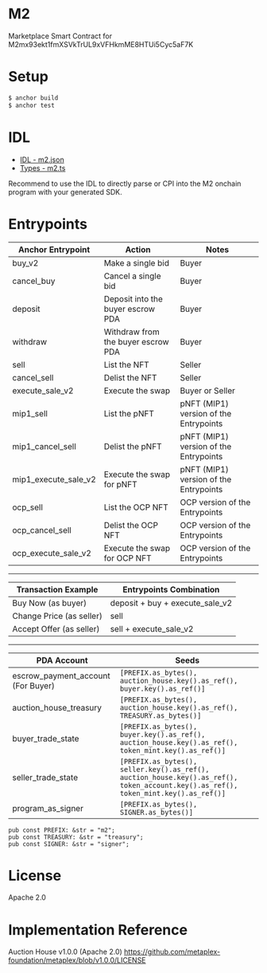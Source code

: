 # M2

Marketplace Smart Contract for M2mx93ekt1fmXSVkTrUL9xVFHkmME8HTUi5Cyc5aF7K

# Setup

```sh
$ anchor build
$ anchor test
```

# IDL
- [IDL - m2.json](src/idl/m2.json)
- [Types - m2.ts](src/types/m2.ts)

Recommend to use the IDL to directly parse or CPI into the M2 onchain program with your generated SDK.

# Entrypoints

| Anchor Entrypoint    | Action                             | Notes                                  |
| -------------------- | ---------------------------------- | -------------------------------------- |
| buy_v2               | Make a single bid                  | Buyer                                  |
| cancel_buy           | Cancel a single bid                | Buyer                                  |
| deposit              | Deposit into the buyer escrow PDA  | Buyer                                  |
| withdraw             | Withdraw from the buyer escrow PDA | Buyer                                  |
| sell                 | List the NFT                       | Seller                                 |
| cancel_sell          | Delist the NFT                     | Seller                                 |
| execute_sale_v2      | Execute the swap                   | Buyer or Seller                        |
| mip1_sell            | List the pNFT                      | pNFT (MIP1) version of the Entrypoints |
| mip1_cancel_sell     | Delist the pNFT                    | pNFT (MIP1) version of the Entrypoints |
| mip1_execute_sale_v2 | Execute the swap for pNFT          | pNFT (MIP1) version of the Entrypoints |
| ocp_sell             | List the OCP NFT                   | OCP version of the Entrypoints         |
| ocp_cancel_sell      | Delist the OCP NFT                 | OCP version of the Entrypoints         |
| ocp_execute_sale_v2  | Execute the swap for OCP NFT       | OCP version of the Entrypoints         |

----

| Transaction Example      | Entrypoints Combination         |
| ------------------------ | ------------------------------- |
| Buy Now (as buyer)       | deposit + buy + execute_sale_v2 |
| Change Price (as seller) | sell                            |
| Accept Offer (as seller) | sell + execute_sale_v2          |

----

| PDA Account                          | Seeds                                                                                                                                |
| ------------------------------------ | ------------------------------------------------------------------------------------------------------------------------------------ |
| escrow_payment_account   (For Buyer) | `[PREFIX.as_bytes(), auction_house.key().as_ref(), buyer.key().as_ref()]`                                                            |
| auction_house_treasury               | `[PREFIX.as_bytes(), auction_house.key().as_ref(), TREASURY.as_bytes()]`                                                             |
| buyer_trade_state                    | `[PREFIX.as_bytes(), buyer.key().as_ref(), auction_house.key().as_ref(), token_mint.key().as_ref()]`                                |
| seller_trade_state                   | `[PREFIX.as_bytes(), seller.key().as_ref(), auction_house.key().as_ref(), token_account.key().as_ref(), token_mint.key().as_ref()]` |
| program_as_signer                    | `[PREFIX.as_bytes(), SIGNER.as_bytes()]`                                                                                             |

```
pub const PREFIX: &str = "m2";
pub const TREASURY: &str = "treasury";
pub const SIGNER: &str = "signer";
```

# License
Apache 2.0

# Implementation Reference
Auction House v1.0.0 (Apache 2.0)
https://github.com/metaplex-foundation/metaplex/blob/v1.0.0/LICENSE
